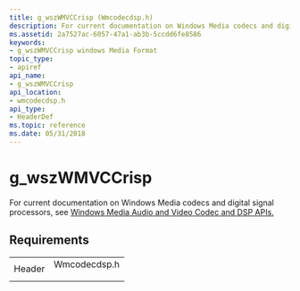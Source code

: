 ```yaml
---
title: g_wszWMVCCrisp (Wmcodecdsp.h)
description: For current documentation on Windows Media codecs and digital signal processors, see Windows Media Audio and Video Codec and DSP APIs. | g_wszWMVCCrisp (Wmcodecdsp.h)
ms.assetid: 2a7527ac-6057-47a1-ab3b-5ccdd6fe8586
keywords:
- g_wszWMVCCrisp windows Media Format
topic_type:
- apiref
api_name:
- g_wszWMVCCrisp
api_location:
- wmcodecdsp.h
api_type:
- HeaderDef
ms.topic: reference
ms.date: 05/31/2018
---
```


# g\_wszWMVCCrisp

For current documentation on Windows Media codecs and digital signal processors, see [Windows Media Audio and Video Codec and DSP APIs.](/previous-versions//dd464626(v=vs.85))

## Requirements



|                   |                                                                                         |
|-------------------|-----------------------------------------------------------------------------------------|
| Header<br/> | <dl> <dt>Wmcodecdsp.h</dt> </dl> |



 

